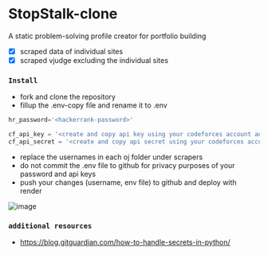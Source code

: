 # StopStalk-clone
A static problem-solving profile creator for portfolio building
- [x] scraped data of individual sites
- [x] scraped vjudge excluding the individual sites

### ``Install``
- fork and clone the repository
- fillup the .env-copy file and rename it to .env

```py
hr_password='<hackerrank-password>'

cf_api_key = '<create and copy api key using your codeforces account and paste it here>'
cf_api_secret = '<create and copy api secret using your codeforces account and paste it here>'
```

- replace the usernames in each oj folder under scrapers
- do not commit the .env file to github for privacy purposes of your password and api keys
- push your changes (username, env file) to github and deploy with render 

![image](https://user-images.githubusercontent.com/59027621/232427926-4643aed2-cea5-4fa0-b59b-d8fa01cf1cb5.png)

### ``additional resources``
-  https://blog.gitguardian.com/how-to-handle-secrets-in-python/
